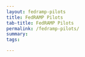 ```yaml
---
layout: fedramp-pilots
title: FedRAMP Pilots
tab-title: FedRAMP Pilots
permalink: /fedramp-pilots/
summary: 
tags: 

---
```


